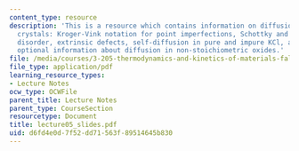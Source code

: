 ```yaml
---
content_type: resource
description: 'This is a resource which contains information on diffusion in ionic
  crystals: Kroger-Vink notation for point imperfections, Schottky and Frenkel intrinsic
  disorder, extrinsic defects, self-diffusion in pure and impure KCl, and also includes
  optional information about diffusion in non-stoichiometric oxides.'
file: /media/courses/3-205-thermodynamics-and-kinetics-of-materials-fall-2006/d6fd4e0d7f52dd71563f89514645b830_lecture05_slides.pdf
file_type: application/pdf
learning_resource_types:
- Lecture Notes
ocw_type: OCWFile
parent_title: Lecture Notes
parent_type: CourseSection
resourcetype: Document
title: lecture05_slides.pdf
uid: d6fd4e0d-7f52-dd71-563f-89514645b830
---
```

